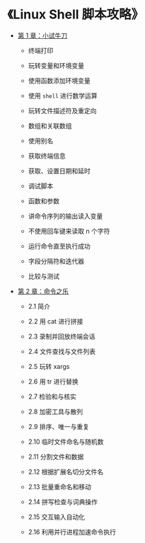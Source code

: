 # 《Linux Shell 脚本攻略》

- [第 1 章：小试牛刀](https://github.com/YangXiaoHei/Backend_Skills/blob/master/Ch___001.md)

  - 终端打印

  - 玩转变量和环境变量

  - 使用函数添加环境变量

  - 使用 `shell` 进行数学运算

  - 玩转文件描述符及重定向

  - 数组和关联数组

  - 使用别名

  - 获取终端信息

  - 获取、设置日期和延时
  
  - 调试脚本 
  
  - 函数和参数 
  
  - 讲命令序列的输出读入变量
  
  - 不使用回车键来读取 n 个字符
  
  - 运行命令直至执行成功
  
  - 字段分隔符和迭代器
  
  - 比较与测试
 
 - [第 2 章：命令之乐](https://github.com/YangXiaoHei/Backend_Skills/blob/master/Ch___002.md)
 
    - 2.1 简介

    - 2.2 用 cat 进行拼接

    - 2.3 录制并回放终端会话

    - 2.4 文件查找与文件列表

    - 2.5 玩转 xargs

    - 2.6 用 tr 进行替换

    - 2.7 检验和与核实

    - 2.8 加密工具与散列

    - 2.9 排序、唯一与重复

    - 2.10 临时文件命名与随机数

    - 2.11 分割文件和数据

    - 2.12 根据扩展名切分文件名

    - 2.13 批量重命名和移动

    - 2.14 拼写检查与词典操作

    - 2.15 交互输入自动化

    - 2.16 利用并行进程加速命令执行
  
  
  
  
  
